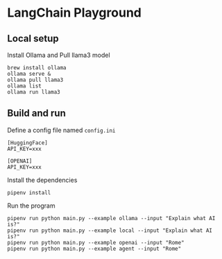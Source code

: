 # LangChain Playground

## Local setup

Install Ollama and Pull llama3 model

```shell
brew install ollama
ollama serve &
ollama pull llama3
ollama list
ollama run llama3
```

## Build and run

Define a config file named `config.ini`

```editorconfig
[HuggingFace]
API_KEY=xxx

[OPENAI]
API_KEY=xxx
```

Install the dependencies
```shell
pipenv install
```

Run the program
```shell
pipenv run python main.py --example ollama --input "Explain what AI is?"
pipenv run python main.py --example local --input "Explain what AI is?"
pipenv run python main.py --example openai --input "Rome"
pipenv run python main.py --example agent --input "Rome"

```